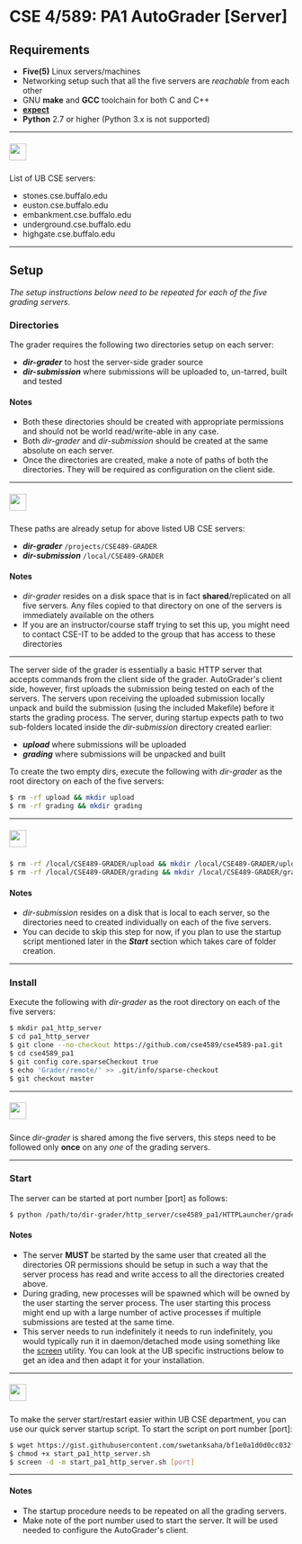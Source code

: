 # CSE 4/589: PA1 AutoGrader [Server]

## Requirements

* **Five(5)** Linux servers/machines
* Networking setup such that all the five servers are _reachable_ from each other
* GNU **make** and **GCC** toolchain for both C and C++
* [**expect**](http://expect.sourceforge.net/)
* **Python** 2.7 or higher (Python 3.x is not supported)

***
##### <img src="http://cse4589.github.io/assets/site/images/UB_BLU_RGB.png" width=30></img>
List of UB CSE servers:
* stones.cse.buffalo.edu
* euston.cse.buffalo.edu
* embankment.cse.buffalo.edu
* underground.cse.buffalo.edu
* highgate.cse.buffalo.edu
***

## Setup
_The setup instructions below need to be repeated for each of the five grading servers._

### Directories
The grader requires the following two directories setup on each server:

* **_dir-grader_** to host the server-side grader source
* **_dir-submission_** where submissions will be uploaded to, un-tarred, built and tested

#### Notes
* Both these directories should be created with appropriate permissions and should not be world read/write-able in any case.
* Both _dir-grader_ and _dir-submission_ should be created at the same absolute on each server.
* Once the directories are created, make a note of paths of both the directories. They will be required as configuration on the client side.

***
##### <img src="http://cse4589.github.io/assets/site/images/UB_BLU_RGB.png" width=30></img>
These paths are already setup for above listed UB CSE servers:

* **_dir-grader_** ```/projects/CSE489-GRADER```
* **_dir-submission_** ```/local/CSE489-GRADER```

#### Notes
* _dir-grader_ resides on a disk space that is in fact **shared**/replicated on all five servers. Any files copied to that directory on one of the servers is immediately available on the others
* If you are an instructor/course staff trying to set this up, you might need to contact CSE-IT to be added to the group that has access to these directories
***

The server side of the grader is essentially a basic HTTP server that accepts commands from the client side of the grader. AutoGrader's client side, however, first uploads the submission being tested on each of the servers. The servers upon receiving the uploaded submission locally unpack and build the submission (using the included Makefile) before it starts the grading process. The server, during startup expects path to two sub-folders located inside the _dir-submission_ directory created earlier:

* **_upload_** where submissions will be uploaded
* **_grading_** where submissions will be unpacked and built

To create the two empty dirs, execute the following with _dir-grader_ as the root directory on each of the five servers:
```bash
$ rm -rf upload && mkdir upload
$ rm -rf grading && mkdir grading
```
***
##### <img src="http://cse4589.github.io/assets/site/images/UB_BLU_RGB.png" width=30></img>
```bash
$ rm -rf /local/CSE489-GRADER/upload && mkdir /local/CSE489-GRADER/upload
$ rm -rf /local/CSE489-GRADER/grading && mkdir /local/CSE489-GRADER/grading
```

#### Notes
* _dir-submission_ resides on a disk that is local to each server, so the directories need to created individually on each of the five servers.
* You can decide to skip this step for now, if you plan to use the startup script mentioned later in the _**Start**_ section which takes care of folder creation.
***

### Install
Execute the following with _dir-grader_ as the root directory on each of the five servers:
```bash
$ mkdir pa1_http_server
$ cd pa1_http_server
$ git clone --no-checkout https://github.com/cse4589/cse4589-pa1.git
$ cd cse4589_pa1
$ git config core.sparseCheckout true
$ echo 'Grader/remote/' >> .git/info/sparse-checkout
$ git checkout master
```

***
##### <img src="http://cse4589.github.io/assets/site/images/UB_BLU_RGB.png" width=30></img>
Since _dir-grader_ is shared among the five servers, this steps need to be followed only **once** on any _one_ of the grading servers.
***

### Start
The server can be started at port number [port] as follows:
```bash
$ python /path/to/dir-grader/http_server/cse4589_pa1/HTTPLauncher/grader_launcher.py -p [port] -u /path/to/dir-submission/upload -g /path/to/dir-submission/grading
```

#### Notes
* The server **MUST** be started by the same user that created all the directories OR permissions should be setup in such a way that the server process has read and write access to all the directories created above.
* During grading, new processes will be spawned which will be owned by the user starting the server process. The user starting this process might end up with a large number of active processes if multiple submissions are tested at the same time.
* This server needs to run indefinitely it needs to run indefinitely, you would typically run it in daemon/detached mode using something like the [screen](https://www.gnu.org/software/screen/) utility. You can look at the UB specific instructions below to get an idea and then adapt it for your installation.

***
##### <img src="http://cse4589.github.io/assets/site/images/UB_BLU_RGB.png" width=30></img>

To make the server start/restart easier within UB CSE department, you can use our quick server startup script. To start the script on port number [port]:

```bash
$ wget https://gist.githubusercontent.com/swetanksaha/bf1e0a1d0d0cc032facdab329f810399/raw/7370a50d5ee0b61e503d2e8002c60b0ca2c5d6ac/start_pa1_http_server.sh -O start_pa1_http_server.sh
$ chmod +x start_pa1_http_server.sh
$ screen -d -m start_pa1_http_server.sh [port]
```
***

#### Notes
* The startup procedure needs to be repeated on all the grading servers.
* Make note of the port number used to start the server. It will be used needed to configure the AutoGrader's client.
